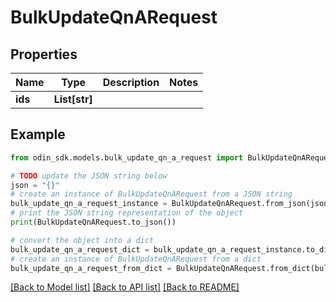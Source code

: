 # BulkUpdateQnARequest


## Properties

Name | Type | Description | Notes
------------ | ------------- | ------------- | -------------
**ids** | **List[str]** |  | 

## Example

```python
from odin_sdk.models.bulk_update_qn_a_request import BulkUpdateQnARequest

# TODO update the JSON string below
json = "{}"
# create an instance of BulkUpdateQnARequest from a JSON string
bulk_update_qn_a_request_instance = BulkUpdateQnARequest.from_json(json)
# print the JSON string representation of the object
print(BulkUpdateQnARequest.to_json())

# convert the object into a dict
bulk_update_qn_a_request_dict = bulk_update_qn_a_request_instance.to_dict()
# create an instance of BulkUpdateQnARequest from a dict
bulk_update_qn_a_request_from_dict = BulkUpdateQnARequest.from_dict(bulk_update_qn_a_request_dict)
```
[[Back to Model list]](../README.md#documentation-for-models) [[Back to API list]](../README.md#documentation-for-api-endpoints) [[Back to README]](../README.md)


